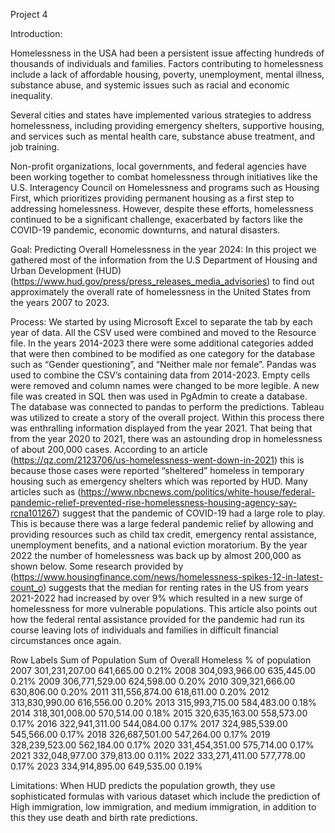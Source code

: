 Project 4 




Introduction:

Homelessness in the USA had been a persistent issue affecting hundreds of thousands of individuals and families. Factors contributing to homelessness include a lack of affordable housing, poverty, unemployment, mental illness, substance abuse, and systemic issues such as racial and economic inequality.

Several cities and states have implemented various strategies to address homelessness, including providing emergency shelters, supportive housing, and services such as mental health care, substance abuse treatment, and job training.

Non-profit organizations, local governments, and federal agencies have been working together to combat homelessness through initiatives like the U.S. Interagency Council on Homelessness and programs such as Housing First, which prioritizes providing permanent housing as a first step to addressing homelessness. However, despite these efforts, homelessness continued to be a significant challenge, exacerbated by factors like the COVID-19 pandemic, economic downturns, and natural disasters.

Goal:
Predicting Overall Homelessness in the year 2024:
In this project we gathered most of the information from the U.S Department of Housing and Urban Development (HUD) (https://www.hud.gov/press/press_releases_media_advisories) to find out approximately the overall rate of homelessness in the United States from the years 2007 to 2023. 

Process:
We started by using Microsoft Excel to separate the tab by each year of data. All the CSV used were combined and moved to the Resource file. In the years 2014-2023 there were some additional categories added that were then combined to be modified as one category for the database such as “Gender questioning”, and “Neither male nor female”. 
Pandas was used to combine the CSV’s containing data from 2014-2023. Empty cells were removed and column names were changed to be more legible. A new file was created in SQL then was used in PgAdmin to create a database. The database was connected to pandas to perform the predictions. Tableau was utilized to create a story of the overall project.
Within this process there was enthralling information displayed from the year 2021. That being that from the year 2020 to 2021, there was an astounding drop in homelessness of about 200,000 cases. According to an article (https://qz.com/2123706/us-homelessness-went-down-in-2021) this is because those cases were reported “sheltered” homeless in temporary housing such as emergency shelters which was reported by HUD. Many articles such as (https://www.nbcnews.com/politics/white-house/federal-pandemic-relief-prevented-rise-homelessness-housing-agency-say-rcna101267) suggest that the pandemic of COVID-19 had a large role to play. This is because there was a large federal pandemic relief by allowing and providing resources such as child tax credit, emergency rental assistance, unemployment benefits, and a national eviction moratorium.
By the year 2022 the number of homelessness was back up by almost 200,000 as shown below. Some research provided by (https://www.housingfinance.com/news/homelessness-spikes-12-in-latest-count_o) suggests that the median for renting rates in the US from years 2021-2022 had increased by over 9% which resulted in a new surge of homelessness for more vulnerable populations. This article also points out how the federal rental assistance provided for the pandemic had run its course leaving lots of individuals and families in difficult financial circumstances once again.


Row Labels	Sum of Population	Sum of Overall Homeless	% of population
2007	         301,231,207.00 	                                641,665.00 	0.21%
2008	         304,093,966.00 	                                635,445.00 	0.21%
2009	         306,771,529.00 	                                624,598.00 	0.20%
2010	         309,321,666.00 	                                630,806.00 	0.20%
2011	         311,556,874.00 	                                618,611.00 	0.20%
2012	         313,830,990.00 	                                616,556.00 	0.20%
2013	         315,993,715.00 	                                584,483.00 	0.18%
2014	         318,301,008.00 	                                570,514.00 	0.18%
2015	         320,635,163.00 	                                558,573.00 	0.17%
2016	         322,941,311.00 	                                544,084.00 	0.17%
2017	         324,985,539.00 	                                545,566.00 	0.17%
2018	         326,687,501.00 	                                547,264.00 	0.17%
2019	         328,239,523.00 	                                562,184.00 	0.17%
2020	         331,454,351.00 	                                575,714.00 	0.17%
2021	         332,048,977.00 	                                379,813.00 	0.11%
2022	         333,271,411.00 	                                577,778.00 	0.17%
2023	         334,914,895.00 	                                649,535.00 	0.19%


Limitations: 
When HUD predicts the population growth, they use sophisticated formulas with various dataset which include the prediction of High immigration, low immigration, and medium immigration, in addition to this they use death and birth rate predictions. 

